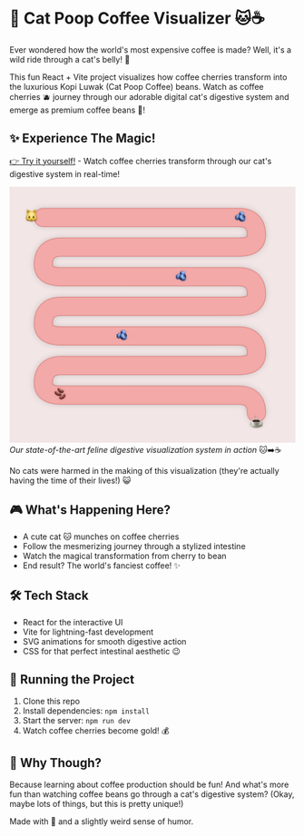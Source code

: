 # 💩 Cat Poop Coffee Visualizer 🐱☕️

Ever wondered how the world's most expensive coffee is made? Well, it's a wild ride through a cat's belly! 🎢

This fun React + Vite project visualizes how coffee cherries transform into the luxurious Kopi Luwak (Cat Poop Coffee) beans. Watch as coffee cherries 🫐 journey through our adorable digital cat's digestive system and emerge as premium coffee beans 🫘!

## ✨ Experience The Magic!

[👉 Try it yourself!](https://davidyen1124.github.io/cat-poop) - Watch coffee cherries transform through our cat's digestive system in real-time!

![Cat's Digestive Journey](docs/assets/screenshot.png)
*Our state-of-the-art feline digestive visualization system in action* 🐱➡️☕️

No cats were harmed in the making of this visualization (they're actually having the time of their lives!) 😺

## 🎮 What's Happening Here?
- A cute cat 🐱 munches on coffee cherries
- Follow the mesmerizing journey through a stylized intestine
- Watch the magical transformation from cherry to bean
- End result? The world's fanciest coffee! ✨

## 🛠 Tech Stack
- React for the interactive UI
- Vite for lightning-fast development
- SVG animations for smooth digestive action
- CSS for that perfect intestinal aesthetic 😉

## 🚀 Running the Project
1. Clone this repo
2. Install dependencies: `npm install`
3. Start the server: `npm run dev`
4. Watch coffee cherries become gold! 💰

## 🤔 Why Though?
Because learning about coffee production should be fun! And what's more fun than watching coffee beans go through a cat's digestive system? (Okay, maybe lots of things, but this is pretty unique!)

Made with 💖 and a slightly weird sense of humor.
